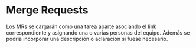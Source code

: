 # Merge Requests
Los MRs se cargarán como una tarea aparte asociando el link correspondiente y asignando una o varias personas del equipo. Además se podría incorporar una descripción o aclaración si fuese necesario.
